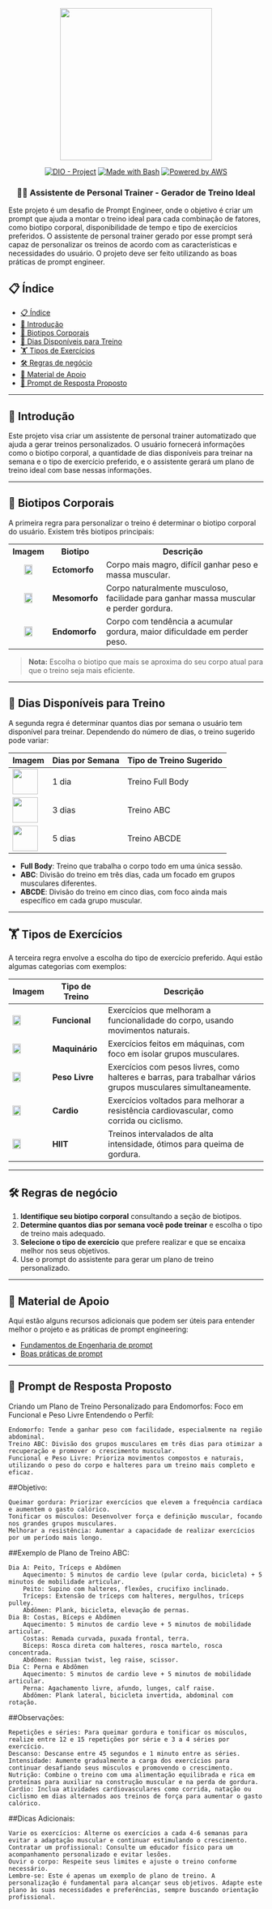 <p align="center">
    <img width="300px" src=".github/assets/logo_2.png">
</p>

<p align="center">
<a href="https://dio.me/"><img src="https://img.shields.io/badge/DIO-Project-FED564?logo=youtube" alt="DIO - Project"></a>
<a href="https://www.gnu.org/software/bash/" title="Go to Bash homepage"><img src="https://img.shields.io/badge/Prompt-Project-FED564?logo=gnu-bash&amp;logoColor=white" alt="Made with Bash"></a>
<a href="https://aws.amazon.com/" title="Powered by AWS">
  <img src="https://img.shields.io/badge/Powered%20by-AWS-FED564?logo=icloud&logoColor=white" alt="Powered by AWS">
</a>
</p>

<p align="center">
  <h3 align="center">🏋️‍♂️ Assistente de Personal Trainer - Gerador de Treino Ideal</h3>
Este projeto é um desafio de Prompt Engineer, onde o objetivo é criar um prompt que ajuda a montar o treino ideal para cada combinação de fatores, como biotipo corporal, disponibilidade de tempo e tipo de exercícios preferidos. O assistente de personal trainer gerado por esse prompt será capaz de personalizar os treinos de acordo com as características e necessidades do usuário.
O projeto deve ser feito utilizando as boas práticas de prompt engineer.
</p>

## 📋 Índice

- [📋 Índice](#-índice)
- [📝 Introdução](#-introdução)
- [💪 Biotipos Corporais](#-biotipos-corporais)
- [📅 Dias Disponíveis para Treino](#-dias-disponíveis-para-treino)
- [🏋️ Tipos de Exercícios](#️-tipos-de-exercícios)
- [🛠️ Regras de negócio](#️-regras-de-negócio)
- [📖 Material de Apoio](#-material-de-apoio)
- [🎯 Prompt de Resposta Proposto](#-prompt-de-resposta-proposto)

---

## 📝 Introdução

Este projeto visa criar um assistente de personal trainer automatizado que ajuda a gerar treinos personalizados. O usuário fornecerá informações como o biotipo corporal, a quantidade de dias disponíveis para treinar na semana e o tipo de exercício preferido, e o assistente gerará um plano de treino ideal com base nessas informações.

---

## 💪 Biotipos Corporais

A primeira regra para personalizar o treino é determinar o biotipo corporal do usuário. Existem três biotipos principais:

<table>
  <tr>
    <th>Imagem</th>
    <th>Biotipo</th>
    <th>Descrição</th>
  </tr>
  <tr>
    <td style="text-align: center;">
      <img src=".github/assets/ectomorph.jpg" width="50%" height="50%">
    </td>
    <td><strong>Ectomorfo</strong></td>
    <td>Corpo mais magro, difícil ganhar peso e massa muscular.</td>
  </tr>
  <tr>
    <td style="text-align: center;">
      <img src=".github/assets/mesomorph.jpg" width="50%" height="50%">
    </td>
    <td><strong>Mesomorfo</strong></td>
    <td>Corpo naturalmente musculoso, facilidade para ganhar massa muscular e perder gordura.</td>
  </tr>
  <tr>
    <td style="text-align: center;">
      <img src=".github/assets/endmorph.jpg" width="50%" height="50%">
    </td>
    <td><strong>Endomorfo</strong></td>
    <td>Corpo com tendência a acumular gordura, maior dificuldade em perder peso.</td>
  </tr>
</table>

> **Nota:** Escolha o biotipo que mais se aproxima do seu corpo atual para que o treino seja mais eficiente.

---

## 📅 Dias Disponíveis para Treino

A segunda regra é determinar quantos dias por semana o usuário tem disponível para treinar. Dependendo do número de dias, o treino sugerido pode variar:

| **Imagem**                                                     | **Dias por Semana** | **Tipo de Treino Sugerido** |
| -------------------------------------------------------------- | ------------------- | --------------------------- |
| <img src=".github/assets/calendar.png" width="50" height="50"> | 1 dia               | Treino Full Body            |
| <img src=".github/assets/calendar.png" width="50" height="50"> | 3 dias              | Treino ABC                  |
| <img src=".github/assets/calendar.png" width="50" height="50"> | 5 dias              | Treino ABCDE                |

- **Full Body**: Treino que trabalha o corpo todo em uma única sessão.
- **ABC**: Divisão do treino em três dias, cada um focado em grupos musculares diferentes.
- **ABCDE**: Divisão do treino em cinco dias, com foco ainda mais específico em cada grupo muscular.

---

## 🏋️ Tipos de Exercícios

A terceira regra envolve a escolha do tipo de exercício preferido. Aqui estão algumas categorias com exemplos:

| **Imagem**                                                       | **Tipo de Treino** | **Descrição**                                                                                                 |
| ---------------------------------------------------------------- | ------------------ | ------------------------------------------------------------------------------------------------------------- |
| <img src=".github/assets/dumbells.png" width="50%" height="50%"> | **Funcional**      | Exercícios que melhoram a funcionalidade do corpo, usando movimentos naturais.                                |
| <img src=".github/assets/4760665.png" width="50%" height="50%">  | **Maquinário**     | Exercícios feitos em máquinas, com foco em isolar grupos musculares.                                          |
| <img src=".github/assets/barr.png" width="50%" height="50%">     | **Peso Livre**     | Exercícios com pesos livres, como halteres e barras, para trabalhar vários grupos musculares simultaneamente. |
| <img src=".github/assets/cardio.png" width="50%" height="50%">   | **Cardio**         | Exercícios voltados para melhorar a resistência cardiovascular, como corrida ou ciclismo.                     |
| <img src=".github/assets/hiit.png" width="50%" height="50%">     | **HIIT**           | Treinos intervalados de alta intensidade, ótimos para queima de gordura.                                      |

---

## 🛠️ Regras de negócio

1. **Identifique seu biotipo corporal** consultando a seção de biotipos.
2. **Determine quantos dias por semana você pode treinar** e escolha o tipo de treino mais adequado.
3. **Selecione o tipo de exercício** que prefere realizar e que se encaixa melhor nos seus objetivos.
4. Use o prompt do assistente para gerar um plano de treino personalizado.

---

## 📖 Material de Apoio

Aqui estão alguns recursos adicionais que podem ser úteis para entender melhor o projeto e as práticas de prompt engineering:

- [Fundamentos de Engenharia de prompt](https://elidianaandrade.gitbook.io/fundamentos-de-engenharia-de-prompts-com-claude-3)
- [Boas práticas de prompt](https://aline-antunes.gitbook.io/otimize-seus-prompts-e-aprenda-mais-usando-ias-1)

---

## 🎯 Prompt de Resposta Proposto

Criando um Plano de Treino Personalizado para Endomorfos: Foco em Funcional e Peso Livre
Entendendo o Perfil:

    Endomorfo: Tende a ganhar peso com facilidade, especialmente na região abdominal.
    Treino ABC: Divisão dos grupos musculares em três dias para otimizar a recuperação e promover o crescimento muscular.
    Funcional e Peso Livre: Prioriza movimentos compostos e naturais, utilizando o peso do corpo e halteres para um treino mais completo e eficaz.

##Objetivo:

    Queimar gordura: Priorizar exercícios que elevem a frequência cardíaca e aumentem o gasto calórico.
    Tonificar os músculos: Desenvolver força e definição muscular, focando nos grandes grupos musculares.
    Melhorar a resistência: Aumentar a capacidade de realizar exercícios por um período mais longo.

##Exemplo de Plano de Treino ABC:

    Dia A: Peito, Tríceps e Abdômen
        Aquecimento: 5 minutos de cardio leve (pular corda, bicicleta) + 5 minutos de mobilidade articular.
        Peito: Supino com halteres, flexões, crucifixo inclinado.
        Tríceps: Extensão de tríceps com halteres, mergulhos, tríceps pulley.
        Abdômen: Plank, bicicleta, elevação de pernas.
    Dia B: Costas, Bíceps e Abdômen
        Aquecimento: 5 minutos de cardio leve + 5 minutos de mobilidade articular.
        Costas: Remada curvada, puxada frontal, terra.
        Bíceps: Rosca direta com halteres, rosca martelo, rosca concentrada.
        Abdômen: Russian twist, leg raise, scissor.
    Dia C: Perna e Abdômen
        Aquecimento: 5 minutos de cardio leve + 5 minutos de mobilidade articular.
        Perna: Agachamento livre, afundo, lunges, calf raise.
        Abdômen: Plank lateral, bicicleta invertida, abdominal com rotação.

##Observações:

    Repetições e séries: Para queimar gordura e tonificar os músculos, realize entre 12 e 15 repetições por série e 3 a 4 séries por exercício.
    Descanso: Descanse entre 45 segundos e 1 minuto entre as séries.
    Intensidade: Aumente gradualmente a carga dos exercícios para continuar desafiando seus músculos e promovendo o crescimento.
    Nutrição: Combine o treino com uma alimentação equilibrada e rica em proteínas para auxiliar na construção muscular e na perda de gordura.
    Cardio: Inclua atividades cardiovasculares como corrida, natação ou ciclismo em dias alternados aos treinos de força para aumentar o gasto calórico.

##Dicas Adicionais:

    Varie os exercícios: Alterne os exercícios a cada 4-6 semanas para evitar a adaptação muscular e continuar estimulando o crescimento.
    Contratar um profissional: Consulte um educador físico para um acompanhamento personalizado e evitar lesões.
    Ouvir o corpo: Respeite seus limites e ajuste o treino conforme necessário.
    Lembre-se: Este é apenas um exemplo de plano de treino. A personalização é fundamental para alcançar seus objetivos. Adapte este plano às suas necessidades e preferências, sempre buscando orientação profissional.
